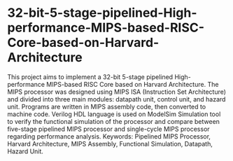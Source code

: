 # 32-bit-5-stage-pipelined-High-performance-MIPS-based-RISC-Core-based-on-Harvard-Architecture
This project aims to implement a 32-bit 5-stage pipelined High-performance MIPS-based RISC Core based on Harvard Architecture. The MIPS processor was designed using MIPS ISA (Instruction Set Architecture) and divided into three main modules: datapath unit, control unit, and hazard unit. Programs are written in MIPS assembly code, then converted to machine code. Verilog HDL language is used on ModelSim Simulation tool to verify the functional simulation of the processor and compare between five-stage pipelined MIPS processor and single-cycle MIPS processor regarding performance analysis. Keywords: Pipelined MIPS Processor, Harvard Architecture, MIPS Assembly, Functional Simulation, Datapath, Hazard Unit.
